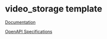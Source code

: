 # video_storage template

[Documentation](https://htmlpreview.github.io/?https://github.com/atlasH2020-templates/video_storage/blob/v0/doc.html)

[OpenAPI Specifications](https://sensorsystems.iais.fraunhofer.de/doc/?url=https://raw.githubusercontent.com/atlasH2020-templates/video_storage/v0.1.1/oas)  
